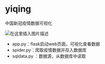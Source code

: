 # yiqing
中国新冠疫情数据可视化

![在这里插入图片描述](https://img-blog.csdnimg.cn/374aee44efe74da5975996a0331df5a7.png)

- app.py：flask启动web页面，可视化查看数据
- spider.py：爬取疫情数据并存入数据库
- sqldata.py ：数据源，从数据库中读取
